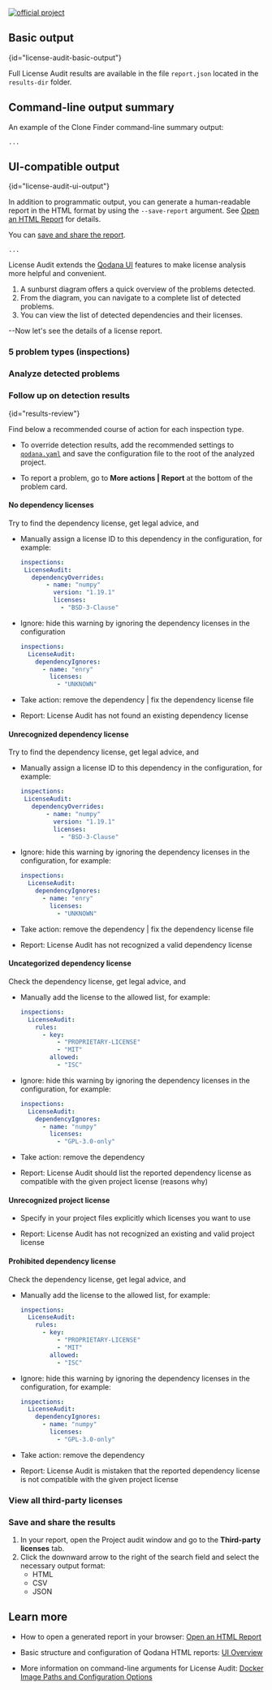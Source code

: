 [//]: # (title: License Audit Output Formats)

[![official project](https://jb.gg/badges/official-flat-square.svg)](https://confluence.jetbrains.com/display/ALL/JetBrains+on+GitHub)

## Basic output
{id="license-audit-basic-output"}

Full License Audit results are available in the file `report.json` located in the `results-dir` folder.

[//]: # "verify"

## Command-line output summary

An example of the Clone Finder command-line summary output:
``` shell
...
```
[//]: # "add"

## UI-compatible output
{id="license-audit-ui-output"}

In addition to programmatic output, you can generate a human-readable report in the HTML format by using the `--save-report` argument.
See [Open an HTML Report](html-report.md) for details.

You can [save and share the report](#Save+and+share+the+results).

```shell
...
```
[//]: # "add"

License Audit extends the [Qodana UI](ui-overview.md) features to make license analysis more helpful and convenient.

1. A sunburst diagram offers a quick overview of the problems detected.
2. From the diagram, you can navigate to a complete list of detected problems.
3. You can view the list of detected dependencies and their licenses.

--Now let's see the details of a license report.

### 5 problem types (inspections)

### Analyze detected problems

### Follow up on detection results
{id="results-review"}

Find below a recommended course of action for each inspection type. 

<note>

- To override detection results, add the recommended settings to  [`qodana.yaml`](qodana-yaml.md#License+Audit+configuration) and save the configuration file to the root of the analyzed project.

- To report a problem, go to **More actions | Report** at the bottom of the problem card.
</note>

#### No dependency licenses
Try to find the dependency license, get legal advice, and
- Manually assign a license ID to this dependency in the configuration, for example:

    ```yaml
    inspections:
     LicenseAudit:
       dependencyOverrides:
           - name: "numpy"
             version: "1.19.1"
             licenses:
               - "BSD-3-Clause"
    ```

- Ignore: hide this warning by ignoring the dependency licenses in the configuration 

    ```yaml
    inspections:
      LicenseAudit:
        dependencyIgnores:
          - name: "enry"
            licenses:
              - "UNKNOWN"
    ```

- Take action: remove the dependency | fix the dependency license file
- Report: License Audit has not found an existing dependency license


#### Unrecognized dependency license

Try to find the dependency license, get legal advice, and
- Manually assign a license ID to this dependency in the configuration, for example:

    ```yaml
    inspections:
     LicenseAudit:
       dependencyOverrides:
           - name: "numpy"
             version: "1.19.1"
             licenses:
               - "BSD-3-Clause"
    ```

- Ignore: hide this warning by ignoring the dependency licenses in the configuration, for example:

    ```yaml
    inspections:
      LicenseAudit:
        dependencyIgnores:
          - name: "enry"
            licenses:
              - "UNKNOWN"
    ```
- Take action: remove the dependency | fix the dependency license file
- Report: License Audit has not recognized a valid dependency license

#### Uncategorized dependency license
Check the dependency license, get legal advice, and

- Manually add the license to the allowed list, for example:

    ```yaml
    inspections:
      LicenseAudit:
        rules:
          - key:
              - "PROPRIETARY-LICENSE"
              - "MIT"
            allowed:
              - "ISC"
    ```
  
- Ignore: hide this warning by ignoring the dependency licenses in the configuration, for example: 

    ```yaml
    inspections:
      LicenseAudit:
        dependencyIgnores:
          - name: "numpy"
            licenses:
              - "GPL-3.0-only"
    ```
  
- Take action: remove the dependency
- Report: License Audit should list the reported dependency license as compatible with the given project license (reasons why)

[//]: # "?"

#### Unrecognized project license
- Specify in your project files explicitly which licenses you want to use

- Report: License Audit has not recognized an existing and valid project license

#### Prohibited dependency license
Check the dependency license, get legal advice, and

- Manually add the license to the allowed list, for example: 

    ```yaml
    inspections:
      LicenseAudit:
        rules:
          - key:
              - "PROPRIETARY-LICENSE"
              - "MIT"
            allowed:
              - "ISC"
    ```

- Ignore: hide this warning by ignoring the dependency licenses in the configuration, for example:

    ```yaml
    inspections:
      LicenseAudit:
        dependencyIgnores:
          - name: "numpy"
            licenses:
              - "GPL-3.0-only"
    ```

- Take action: remove the dependency
- Report: License Audit is mistaken that the reported dependency license is not compatible with the given project license

### View all third-party licenses

### Save and share the results

1. In your report, open the Project audit window and go to the **Third-party licenses** tab.
2. Click the downward arrow to the right of the search field and select the necessary output format:
    * HTML
    * CSV
    * JSON

## Learn more

* How to open a generated report in your browser: [Open an HTML Report](html-report.md)

* Basic structure and configuration of Qodana HTML reports: [UI Overview](ui-overview.md)

* More information on command-line arguments for License Audit: [Docker Image Paths and Configuration Options](license-audit-docker-techs.md)

